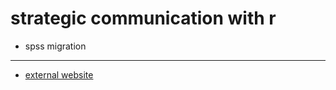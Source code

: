 # strategic communication with r

- spss migration





---

- [external website](https://nils-holmberg.github.io/scom-r/)



